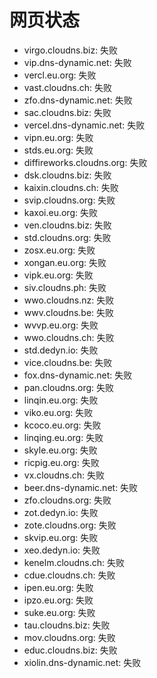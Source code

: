 # 网页状态
- virgo.cloudns.biz: 失败
- vip.dns-dynamic.net: 失败
- vercl.eu.org: 失败
- vast.cloudns.ch: 失败
- zfo.dns-dynamic.net: 失败
- sac.cloudns.biz: 失败
- vercel.dns-dynamic.net: 失败
- vipn.eu.org: 失败
- stds.eu.org: 失败
- diffireworks.cloudns.org: 失败
- dsk.cloudns.biz: 失败
- kaixin.cloudns.ch: 失败
- svip.cloudns.org: 失败
- kaxoi.eu.org: 失败
- ven.cloudns.biz: 失败
- std.cloudns.org: 失败
- zosx.eu.org: 失败
- xongan.eu.org: 失败
- vipk.eu.org: 失败
- siv.cloudns.ph: 失败
- wwo.cloudns.nz: 失败
- wwv.cloudns.be: 失败
- wvvp.eu.org: 失败
- wwo.cloudns.ch: 失败
- std.dedyn.io: 失败
- vice.cloudns.be: 失败
- fox.dns-dynamic.net: 失败
- pan.cloudns.org: 失败
- linqin.eu.org: 失败
- viko.eu.org: 失败
- kcoco.eu.org: 失败
- linqing.eu.org: 失败
- skyle.eu.org: 失败
- ricpig.eu.org: 失败
- vx.cloudns.ch: 失败
- beer.dns-dynamic.net: 失败
- zfo.cloudns.org: 失败
- zot.dedyn.io: 失败
- zote.cloudns.org: 失败
- skvip.eu.org: 失败
- xeo.dedyn.io: 失败
- kenelm.cloudns.ch: 失败
- cdue.cloudns.ch: 失败
- ipen.eu.org: 失败
- ipzo.eu.org: 失败
- suke.eu.org: 失败
- tau.cloudns.biz: 失败
- mov.cloudns.org: 失败
- educ.cloudns.biz: 失败
- xiolin.dns-dynamic.net: 失败
